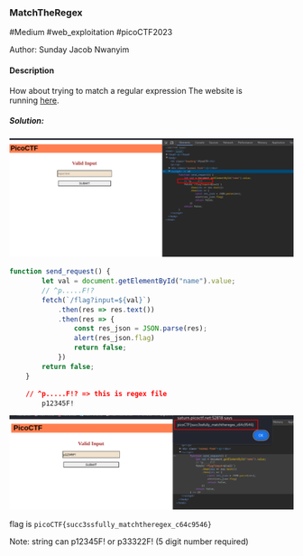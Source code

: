 ### MatchTheRegex

#Medium #web_exploitation #picoCTF2023

Author: Sunday Jacob Nwanyim

#### Description

How about trying to match a regular expression The website is running [here](http://saturn.picoctf.net:62861/).

##### Solution:

![](MatchTheRegex/match_regex_script.png)


```js
function send_request() {
		let val = document.getElementById("name").value;
		// ^p.....F!?
		fetch(`/flag?input=${val}`)
			.then(res => res.text())
			.then(res => {
				const res_json = JSON.parse(res);
				alert(res_json.flag)
				return false;
			})
		return false;
	}


```

```css
	// ^p.....F!? => this is regex file
		p12345F!
```

![](MatchTheRegex/match_regex_flag.png)

flag is `picoCTF{succ3ssfully_matchtheregex_c64c9546}`

Note: string can p12345F! or p33322F! (5 digit number required)